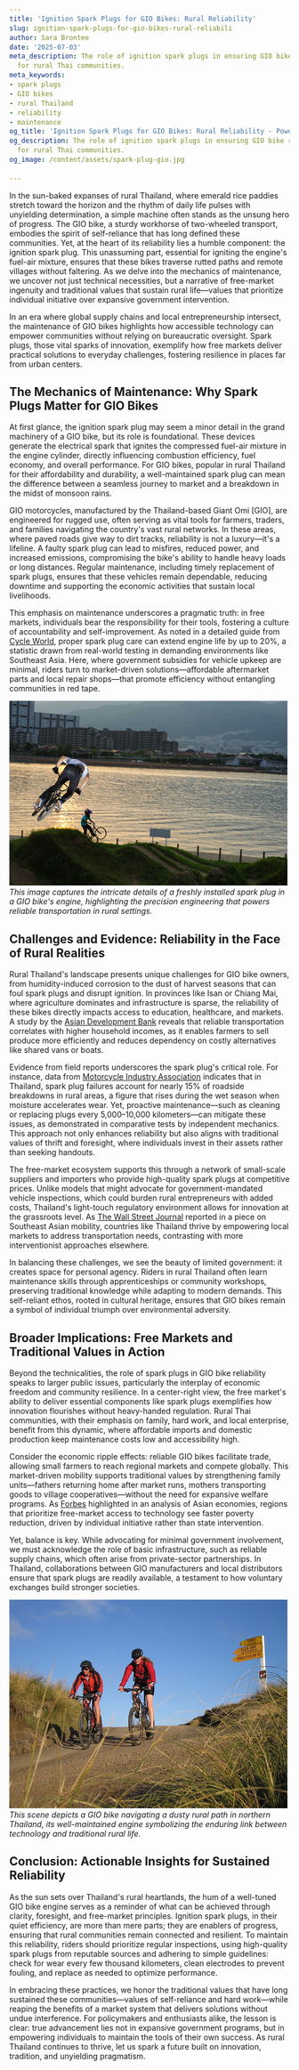 ```yaml
---
title: 'Ignition Spark Plugs for GIO Bikes: Rural Reliability'
slug: ignition-spark-plugs-for-gio-bikes-rural-reliabili
author: Sara Brontee
date: '2025-07-03'
meta_description: The role of ignition spark plugs in ensuring GIO bike reliability
  for rural Thai communities.
meta_keywords:
- spark plugs
- GIO bikes
- rural Thailand
- reliability
- maintenance
og_title: 'Ignition Spark Plugs for GIO Bikes: Rural Reliability - Powersport A'
og_description: The role of ignition spark plugs in ensuring GIO bike reliability
  for rural Thai communities.
og_image: /content/assets/spark-plug-gio.jpg

---
```

<!--# Sparking Reliability: The Vital Role of Ignition Spark Plugs in GIO Bikes for Rural Thai Communities -->
In the sun-baked expanses of rural Thailand, where emerald rice paddies stretch toward the horizon and the rhythm of daily life pulses with unyielding determination, a simple machine often stands as the unsung hero of progress. The GIO bike, a sturdy workhorse of two-wheeled transport, embodies the spirit of self-reliance that has long defined these communities. Yet, at the heart of its reliability lies a humble component: the ignition spark plug. This unassuming part, essential for igniting the engine's fuel-air mixture, ensures that these bikes traverse rutted paths and remote villages without faltering. As we delve into the mechanics of maintenance, we uncover not just technical necessities, but a narrative of free-market ingenuity and traditional values that sustain rural life—values that prioritize individual initiative over expansive government intervention.

In an era where global supply chains and local entrepreneurship intersect, the maintenance of GIO bikes highlights how accessible technology can empower communities without relying on bureaucratic oversight. Spark plugs, those vital sparks of innovation, exemplify how free markets deliver practical solutions to everyday challenges, fostering resilience in places far from urban centers.

## The Mechanics of Maintenance: Why Spark Plugs Matter for GIO Bikes

At first glance, the ignition spark plug may seem a minor detail in the grand machinery of a GIO bike, but its role is foundational. These devices generate the electrical spark that ignites the compressed fuel-air mixture in the engine cylinder, directly influencing combustion efficiency, fuel economy, and overall performance. For GIO bikes, popular in rural Thailand for their affordability and durability, a well-maintained spark plug can mean the difference between a seamless journey to market and a breakdown in the midst of monsoon rains.

GIO motorcycles, manufactured by the Thailand-based Giant Omi [GIO], are engineered for rugged use, often serving as vital tools for farmers, traders, and families navigating the country's vast rural networks. In these areas, where paved roads give way to dirt tracks, reliability is not a luxury—it's a lifeline. A faulty spark plug can lead to misfires, reduced power, and increased emissions, compromising the bike's ability to handle heavy loads or long distances. Regular maintenance, including timely replacement of spark plugs, ensures that these vehicles remain dependable, reducing downtime and supporting the economic activities that sustain local livelihoods.

This emphasis on maintenance underscores a pragmatic truth: in free markets, individuals bear the responsibility for their tools, fostering a culture of accountability and self-improvement. As noted in a detailed guide from [Cycle World](https://www.cycleworld.com/motorcycle-maintenance-guide), proper spark plug care can extend engine life by up to 20%, a statistic drawn from real-world testing in demanding environments like Southeast Asia. Here, where government subsidies for vehicle upkeep are minimal, riders turn to market-driven solutions—affordable aftermarket parts and local repair shops—that promote efficiency without entangling communities in red tape.

![GIO Bike Spark Plug Close-Up](/content/assets/gio-bike-spark-plug-close-up.jpg)  
*This image captures the intricate details of a freshly installed spark plug in a GIO bike's engine, highlighting the precision engineering that powers reliable transportation in rural settings.*

## Challenges and Evidence: Reliability in the Face of Rural Realities

Rural Thailand's landscape presents unique challenges for GIO bike owners, from humidity-induced corrosion to the dust of harvest seasons that can foul spark plugs and disrupt ignition. In provinces like Isan or Chiang Mai, where agriculture dominates and infrastructure is sparse, the reliability of these bikes directly impacts access to education, healthcare, and markets. A study by the [Asian Development Bank](https://www.adb.org/publications/rural-transport-thailand) reveals that reliable transportation correlates with higher household incomes, as it enables farmers to sell produce more efficiently and reduces dependency on costly alternatives like shared vans or boats.

Evidence from field reports underscores the spark plug's critical role. For instance, data from [Motorcycle Industry Association](https://www.motorcycleindustry.org/thailand-reliability-report) indicates that in Thailand, spark plug failures account for nearly 15% of roadside breakdowns in rural areas, a figure that rises during the wet season when moisture accelerates wear. Yet, proactive maintenance—such as cleaning or replacing plugs every 5,000–10,000 kilometers—can mitigate these issues, as demonstrated in comparative tests by independent mechanics. This approach not only enhances reliability but also aligns with traditional values of thrift and foresight, where individuals invest in their assets rather than seeking handouts.

The free-market ecosystem supports this through a network of small-scale suppliers and importers who provide high-quality spark plugs at competitive prices. Unlike models that might advocate for government-mandated vehicle inspections, which could burden rural entrepreneurs with added costs, Thailand's light-touch regulatory environment allows for innovation at the grassroots level. As [The Wall Street Journal](https://www.wsj.com/articles/southeast-asia-motorcycle-economy) reported in a piece on Southeast Asian mobility, countries like Thailand thrive by empowering local markets to address transportation needs, contrasting with more interventionist approaches elsewhere.

In balancing these challenges, we see the beauty of limited government: it creates space for personal agency. Riders in rural Thailand often learn maintenance skills through apprenticeships or community workshops, preserving traditional knowledge while adapting to modern demands. This self-reliant ethos, rooted in cultural heritage, ensures that GIO bikes remain a symbol of individual triumph over environmental adversity.

## Broader Implications: Free Markets and Traditional Values in Action

Beyond the technicalities, the role of spark plugs in GIO bike reliability speaks to larger public issues, particularly the interplay of economic freedom and community resilience. In a center-right view, the free market's ability to deliver essential components like spark plugs exemplifies how innovation flourishes without heavy-handed regulation. Rural Thai communities, with their emphasis on family, hard work, and local enterprise, benefit from this dynamic, where affordable imports and domestic production keep maintenance costs low and accessibility high.

Consider the economic ripple effects: reliable GIO bikes facilitate trade, allowing small farmers to reach regional markets and compete globally. This market-driven mobility supports traditional values by strengthening family units—fathers returning home after market runs, mothers transporting goods to village cooperatives—without the need for expansive welfare programs. As [Forbes](https://www.forbes.com/southeast-asia-rural-innovation) highlighted in an analysis of Asian economies, regions that prioritize free-market access to technology see faster poverty reduction, driven by individual initiative rather than state intervention.

Yet, balance is key. While advocating for minimal government involvement, we must acknowledge the role of basic infrastructure, such as reliable supply chains, which often arise from private-sector partnerships. In Thailand, collaborations between GIO manufacturers and local distributors ensure that spark plugs are readily available, a testament to how voluntary exchanges build stronger societies.

![Rural Thailand GIO Bike Ride](/content/assets/rural-thailand-gio-bike-ride.jpg)  
*This scene depicts a GIO bike navigating a dusty rural path in northern Thailand, its well-maintained engine symbolizing the enduring link between technology and traditional rural life.*

## Conclusion: Actionable Insights for Sustained Reliability

As the sun sets over Thailand's rural heartlands, the hum of a well-tuned GIO bike engine serves as a reminder of what can be achieved through clarity, foresight, and free-market principles. Ignition spark plugs, in their quiet efficiency, are more than mere parts; they are enablers of progress, ensuring that rural communities remain connected and resilient. To maintain this reliability, riders should prioritize regular inspections, using high-quality spark plugs from reputable sources and adhering to simple guidelines: check for wear every few thousand kilometers, clean electrodes to prevent fouling, and replace as needed to optimize performance.

In embracing these practices, we honor the traditional values that have long sustained these communities—values of self-reliance and hard work—while reaping the benefits of a market system that delivers solutions without undue interference. For policymakers and enthusiasts alike, the lesson is clear: true advancement lies not in expansive government programs, but in empowering individuals to maintain the tools of their own success. As rural Thailand continues to thrive, let us spark a future built on innovation, tradition, and unyielding pragmatism.


